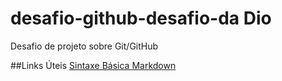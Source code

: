 # desafio-github-desafio-da Dio
Desafio de projeto sobre Git/GitHub 


##Links Úteis
[Sintaxe Básica Markdown](https://www.markdownguide.org/basic-syntax/)
